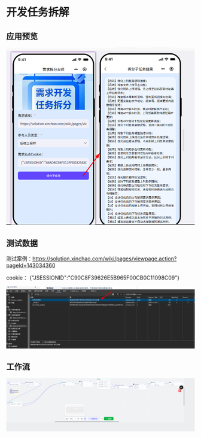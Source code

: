 # 开发任务拆解



## 应用预览

![image-20250521154934964](img/workTaskSplit/image-20250521154934964.png)



## 测试数据

测试案例：https://solution.xinchao.com/wiki/pages/viewpage.action?pageId=143034360

cookie： {"JSESSIONID":"C90C8F39626E5B965F00CB0C11098C09"}

![image-20250521154519957](img/workTaskSplit/image-20250521154519957.png)



## 工作流

![image-20250521155245291](img/workTaskSplit/image-20250521155245291.png)